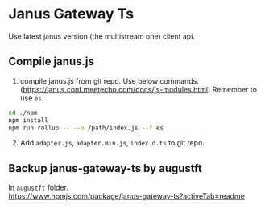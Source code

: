 # Janus Gateway Ts

Use latest janus version (the multistream one) client api.

## Compile janus.js

1. compile janus.js from git repo. Use below commands. (https://janus.conf.meetecho.com/docs/js-modules.html)
    Remember to use `es`.
```bash
cd ./npm
npm install
npm run rollup -- --o /path/index.js --f es
```

2. Add `adapter.js`, `adapter.min.js`, `index.d.ts` to git repo.

## Backup janus-gateway-ts by augustft
In `augustft` folder.  
https://www.npmjs.com/package/janus-gateway-ts?activeTab=readme
